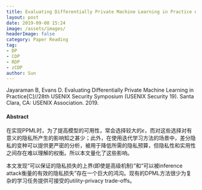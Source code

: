 ```yaml
---
title: Evaluating Differentially Private Machine Learning in Practice notes
layout: post
date: 2019-09-08 15:24
image: /assets/images/
headerImage: false
category: Paper Reading
tag:
- DP
- CDP
- RDP
- zCDP
author: Sun
---
```


Jayaraman B, Evans D. Evaluating Differentially Private Machine Learning in Practice[C]//28th USENIX Security Symposium (USENIX Security 19). Santa Clara, CA: USENIX Association. 2019.

#### Abstract

在实现PPML时，为了提高模型的可用性，常会选择较大的$\varepsilon$，而对这些选择对有意义的隐私所产生的影响知之甚少；此外，在使用迭代学习方法的场景中，差分隐私的变种可以提供更严密的分析，被用于降低所需的隐私预算，但隐私性和实用性之间存在难以理解的权衡。所以本文量化了这些影响。

<!--more-->

本文发现“可以保证的隐私损失的上界(即使是高级机制)”和“可以被inference attack衡量的有效的隐私损失”存在一个巨大的鸿沟。现有的DPML方法很少为复杂的学习任务提供可接受的utility-privacy trade-offs。













